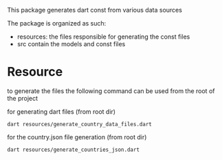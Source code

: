 

This package generates dart const from various data sources

The package is organized as such:

 - resources: the files responsible for generating the const files
 - src contain the models and const files

# Resource

to generate the files the following command can be used from the root of the project

for generating dart files (from root dir)

`dart resources/generate_country_data_files.dart`


for the country.json file generation  (from root dir)

`dart resources/generate_countries_json.dart`

